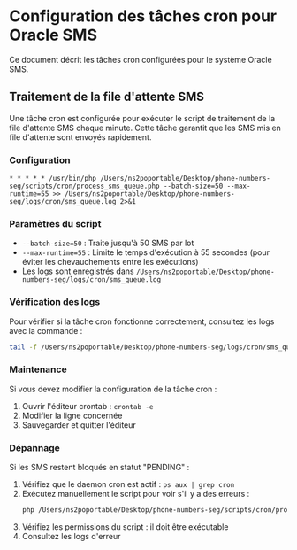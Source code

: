 # Configuration des tâches cron pour Oracle SMS

Ce document décrit les tâches cron configurées pour le système Oracle SMS.

## Traitement de la file d'attente SMS

Une tâche cron est configurée pour exécuter le script de traitement de la file d'attente SMS chaque minute.
Cette tâche garantit que les SMS mis en file d'attente sont envoyés rapidement.

### Configuration

```
* * * * * /usr/bin/php /Users/ns2poportable/Desktop/phone-numbers-seg/scripts/cron/process_sms_queue.php --batch-size=50 --max-runtime=55 >> /Users/ns2poportable/Desktop/phone-numbers-seg/logs/cron/sms_queue.log 2>&1
```

### Paramètres du script

- `--batch-size=50` : Traite jusqu'à 50 SMS par lot
- `--max-runtime=55` : Limite le temps d'exécution à 55 secondes (pour éviter les chevauchements entre les exécutions)
- Les logs sont enregistrés dans `/Users/ns2poportable/Desktop/phone-numbers-seg/logs/cron/sms_queue.log`

### Vérification des logs

Pour vérifier si la tâche cron fonctionne correctement, consultez les logs avec la commande :

```bash
tail -f /Users/ns2poportable/Desktop/phone-numbers-seg/logs/cron/sms_queue.log
```

### Maintenance

Si vous devez modifier la configuration de la tâche cron :

1. Ouvrir l'éditeur crontab : `crontab -e`
2. Modifier la ligne concernée
3. Sauvegarder et quitter l'éditeur

### Dépannage

Si les SMS restent bloqués en statut "PENDING" :

1. Vérifiez que le daemon cron est actif : `ps aux | grep cron`
2. Exécutez manuellement le script pour voir s'il y a des erreurs :
   ```bash
   php /Users/ns2poportable/Desktop/phone-numbers-seg/scripts/cron/process_sms_queue.php --verbose
   ```
3. Vérifiez les permissions du script : il doit être exécutable
4. Consultez les logs d'erreur